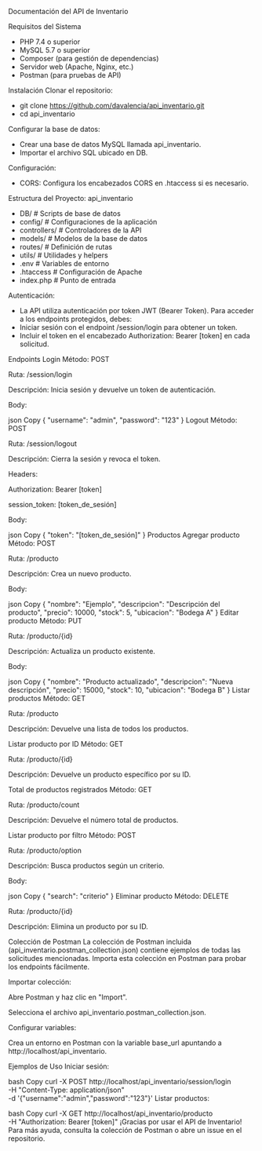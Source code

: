 Documentación del API de Inventario

Requisitos del Sistema
- PHP 7.4 o superior
- MySQL 5.7 o superior
- Composer (para gestión de dependencias)
- Servidor web (Apache, Nginx, etc.)
- Postman (para pruebas de API)

Instalación
Clonar el repositorio:
- git clone https://github.com/davalencia/api_inventario.git
- cd api_inventario

Configurar la base de datos:
- Crear una base de datos MySQL llamada api_inventario.
- Importar el archivo SQL ubicado en DB.

Configuración:
- CORS: Configura los encabezados CORS en .htaccess si es necesario.

Estructura del Proyecto:
api_inventario
- DB/                  # Scripts de base de datos
- config/              # Configuraciones de la aplicación
- controllers/         # Controladores de la API
- models/              # Modelos de la base de datos
- routes/              # Definición de rutas
- utils/               # Utilidades y helpers
- .env                 # Variables de entorno
- .htaccess            # Configuración de Apache
- index.php            # Punto de entrada
  
Autenticación:
- La API utiliza autenticación por token JWT (Bearer Token). Para acceder a los endpoints protegidos, debes:
- Iniciar sesión con el endpoint /session/login para obtener un token.
- Incluir el token en el encabezado Authorization: Bearer [token] en cada solicitud.

Endpoints
Login
Método: POST

Ruta: /session/login

Descripción: Inicia sesión y devuelve un token de autenticación.

Body:

json
Copy
{
  "username": "admin",
  "password": "123"
}
Logout
Método: POST

Ruta: /session/logout

Descripción: Cierra la sesión y revoca el token.

Headers:

Authorization: Bearer [token]

session_token: [token_de_sesión]

Body:

json
Copy
{
  "token": "[token_de_sesión]"
}
Productos
Agregar producto
Método: POST

Ruta: /producto

Descripción: Crea un nuevo producto.

Body:

json
Copy
{
  "nombre": "Ejemplo",
  "descripcion": "Descripción del producto",
  "precio": 10000,
  "stock": 5,
  "ubicacion": "Bodega A"
}
Editar producto
Método: PUT

Ruta: /producto/{id}

Descripción: Actualiza un producto existente.

Body:

json
Copy
{
  "nombre": "Producto actualizado",
  "descripcion": "Nueva descripción",
  "precio": 15000,
  "stock": 10,
  "ubicacion": "Bodega B"
}
Listar productos
Método: GET

Ruta: /producto

Descripción: Devuelve una lista de todos los productos.

Listar producto por ID
Método: GET

Ruta: /producto/{id}

Descripción: Devuelve un producto específico por su ID.

Total de productos registrados
Método: GET

Ruta: /producto/count

Descripción: Devuelve el número total de productos.

Listar producto por filtro
Método: POST

Ruta: /producto/option

Descripción: Busca productos según un criterio.

Body:

json
Copy
{
  "search": "criterio"
}
Eliminar producto
Método: DELETE

Ruta: /producto/{id}

Descripción: Elimina un producto por su ID.

Colección de Postman
La colección de Postman incluida (api_inventario.postman_collection.json) contiene ejemplos de todas las solicitudes mencionadas. Importa esta colección en Postman para probar los endpoints fácilmente.

Importar colección:

Abre Postman y haz clic en "Import".

Selecciona el archivo api_inventario.postman_collection.json.

Configurar variables:

Crea un entorno en Postman con la variable base_url apuntando a http://localhost/api_inventario.

Ejemplos de Uso
Iniciar sesión:

bash
Copy
curl -X POST http://localhost/api_inventario/session/login \
-H "Content-Type: application/json" \
-d '{"username":"admin","password":"123"}'
Listar productos:

bash
Copy
curl -X GET http://localhost/api_inventario/producto \
-H "Authorization: Bearer [token]"
¡Gracias por usar el API de Inventario! Para más ayuda, consulta la colección de Postman o abre un issue en el repositorio.
